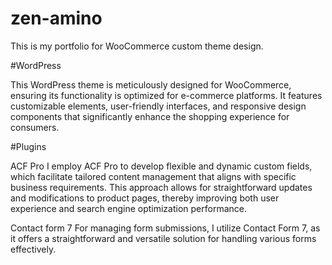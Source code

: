 # zen-amino

This is my portfolio for WooCommerce custom theme design.

#WordPress

This WordPress theme is meticulously designed for WooCommerce, ensuring its functionality is optimized for e-commerce platforms. It features customizable elements, user-friendly interfaces, and responsive design components that significantly enhance the shopping experience for consumers.

#Plugins

ACF Pro
I employ ACF Pro to develop flexible and dynamic custom fields, which facilitate tailored content management that aligns with specific business requirements. This approach allows for straightforward updates and modifications to product pages, thereby improving both user experience and search engine optimization performance.

Contact form 7
For managing form submissions, I utilize Contact Form 7, as it offers a straightforward and versatile solution for handling various forms effectively.
